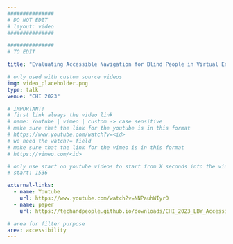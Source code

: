 ```yaml
---
###############
# DO NOT EDIT
# layout: video
###############

###############
# TO EDIT

title: "Evaluating Accessible Navigation for Blind People in Virtual Environments"

# only used with custom source videos
img: video_placeholder.png
type: talk
venue: "CHI 2023"

# IMPORTANT!
# first link always the video link
# name: Youtube | vimeo | custom -> case sensitive
# make sure that the link for the youtube is in this format
# https://www.youtube.com/watch?v=<id>
# we need the watch?= field
# make sure that the link for the vimeo is in this format
# https://vimeo.com/<id>

# only use start on youtube videos to start from X seconds into the video
# start: 1536

external-links:
  - name: Youtube
    url: https://www.youtube.com/watch?v=NNPauhWIyr0
  - name: paper
    url: https://techandpeople.github.io/downloads/CHI_2023_LBW_Accessible_VEs.pdf

# area for filter purpose
area: accessibility
---
```

